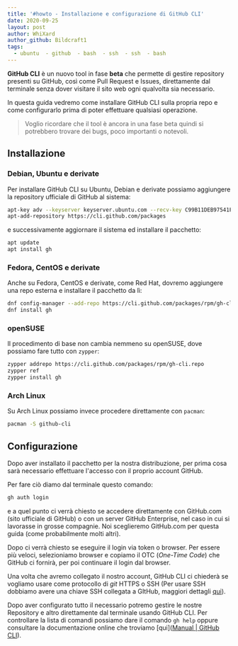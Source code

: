 ```yaml
---
title: '#howto - Installazione e configurazione di GitHub CLI'
date: 2020-09-25
layout: post
author: WhiXard
author_github: Bildcraft1
tags:
  - ubuntu  - github  - bash  - ssh  - ssh  - bash
---
```

**GitHub CLI** è un nuovo tool in fase **beta** che permette di gestire repository presenti su GitHub, così come Pull Request e Issues, direttamente dal terminale senza dover visitare il sito web ogni qualvolta sia necessario.

In questa guida vedremo come installare GitHub CLI sulla propria repo e come configurarlo prima di poter effettuare qualsiasi operazione.

> Voglio ricordare che il tool è ancora in una fase beta quindi si potrebbero trovare dei bugs, poco importanti o notevoli.

## Installazione

### Debian, Ubuntu e derivate

Per installare GitHub CLI su Ubuntu, Debian e derivate possiamo aggiungere la repository ufficiale di GitHub al sistema:

```bash
apt-key adv --keyserver keyserver.ubuntu.com --recv-key C99B11DEB97541F0
apt-add-repository https://cli.github.com/packages
```

e successivamente aggiornare il sistema ed installare il pacchetto:
```bash
apt update
apt install gh
```

### Fedora, CentOS e derivate

Anche su Fedora, CentOS e derivate, come Red Hat, dovremo aggiungere una repo esterna e installare il pacchetto da lì:

```bash
dnf config-manager --add-repo https://cli.github.com/packages/rpm/gh-cli.repo
dnf install gh
```

### openSUSE

Il procedimento di base non cambia nemmeno su openSUSE, dove possiamo fare tutto con `zypper`:

```bash
zypper addrepo https://cli.github.com/packages/rpm/gh-cli.repo
zypper ref
zypper install gh
```

### Arch Linux

Su Arch Linux possiamo invece procedere direttamente con `pacman`:

```bash
pacman -S github-cli
```

## Configurazione

Dopo aver installato il pacchetto per la nostra distribuzione, per prima cosa sarà necessario effettuare l'accesso con il proprio account GitHub.

Per fare ciò diamo dal terminale questo comando:

```bash
gh auth login
```
e a quel punto ci verrà chiesto se accedere direttamente con GitHub.com (sito ufficiale di GitHub) o con un server GitHub Enterprise, nel caso in cui si lavorasse in grosse compagnie. Noi sceglieremo GitHub.com per questa guida (come probabilmente molti altri).

Dopo ci verrà chiesto se eseguire il login via token o browser. Per essere più veloci, selezioniamo browser e copiamo il OTC (*One-Time Code*) che GitHub ci fornirà, per poi continuare il login dal browser. 

Una volta che avremo collegato il nostro account, GitHub CLI ci chiederà se vogliamo usare come protocollo di *git* HTTPS o SSH (Per usare SSH dobbiamo avere una chiave SSH collegata a GItHub, maggiori dettagli [qui](linuxhub.it/articles/howto-utilizzo-di-ssh-per-connettersi-a-github)).


Dopo aver configurato tutto il necessario potremo gestire le nostre Repository e altro direttamente dal terminale usando GitHub CLI. Per controllare la lista di comandi possiamo dare il comando `gh help` oppure consultare la documentazione online che troviamo [qui]([Manual | GitHub CLI](https://cli.github.com/manual/)).
